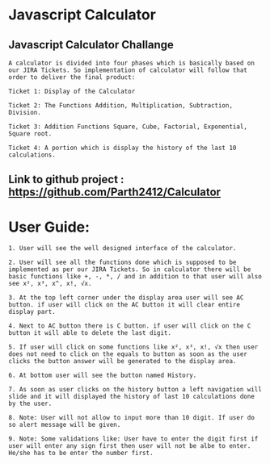 # Javascript Calculator

## Javascript Calculator Challange

	A calculator is divided into four phases which is basically based on our JIRA Tickets. So implementation of calculator will follow that order to deliver the final product:
	
	Ticket 1: Display of the Calculator 
	
	Ticket 2: The Functions Addition, Multiplication, Subtraction, Division.
	
	Ticket 3: Addition Functions Square, Cube, Factorial, Exponential, Square root.
	
	Ticket 4: A portion which is display the history of the last 10 calculations.
	
## Link to github project : https://github.com/Parth2412/Calculator

# User Guide:

	1. User will see the well designed interface of the calculator.
	
	2. User will see all the functions done which is supposed to be implemented as per our JIRA Tickets. So in calculator there will be basic functions like +, -, *, / and in addition to that user will also see x², x³, x^, x!, √x.
	
	3. At the top left corner under the display area user will see AC button. if user will click on the AC button it will clear entire display part.
	
	4. Next to AC button there is C button. if user will click on the C button it will able to delete the last digit. 
	
	5. If user will click on some functions like x², x³, x!, √x then user does not need to click on the equals to button as soon as the user clicks the button answer will be generated to the display area.
	
	6. At bottom user will see the button named History.
	
	7. As soon as user clicks on the history button a left navigation will slide and it will displayed the history of last 10 calculations done by the user.
	
	8. Note: User will not allow to input more than 10 digit. If user do so alert message will be given.
	
	9. Note: Some validations like: User have to enter the digit first if user will enter any sign first then user will not be albe to enter. He/she has to be enter the number first.
	
	
